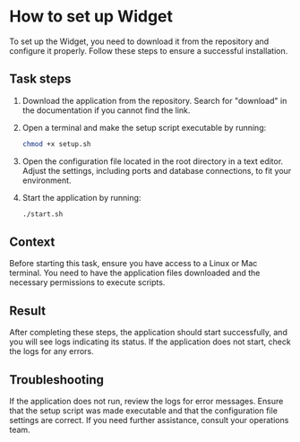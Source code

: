 # How to set up Widget
<!-- topic-type: task -->
To set up the Widget, you need to download it from the repository and configure it properly. Follow these steps to ensure a successful installation.

## Task steps

1. Download the application from the repository. Search for "download" in the documentation if you cannot find the link.
2. Open a terminal and make the setup script executable by running:

   ```bash
   chmod +x setup.sh
   ```

3. Open the configuration file located in the root directory in a text editor. Adjust the settings, including ports and database connections, to fit your environment.
4. Start the application by running:

   ```bash
   ./start.sh
   ```

## Context

Before starting this task, ensure you have access to a Linux or Mac terminal. You need to have the application files downloaded and the necessary permissions to execute scripts.

## Result

After completing these steps, the application should start successfully, and you will see logs indicating its status. If the application does not start, check the logs for any errors.

## Troubleshooting

If the application does not run, review the logs for error messages. Ensure that the setup script was made executable and that the configuration file settings are correct. If you need further assistance, consult your operations team.
